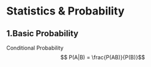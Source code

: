 <script type="text/javascript" src="https://cdn.mathjax.org/mathjax/latest/MathJax.js?config=TeX-AMS_HTML"></script>

# Statistics & Probability
## 1.Basic Probability
Conditional Probability
$$ P(A|B) = \frac{P(AB)}{P(B)}$$
<!--stackedit_data:
eyJoaXN0b3J5IjpbMTc3MDU5MzA1LC0xMzM1MzAwOTg0XX0=
-->